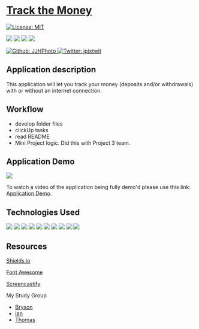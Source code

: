 # [Track the Money](...)

[![License: MIT](https://img.shields.io/badge/License-MIT-yellow.svg)](https://opensource.org/licenses/MIT)

<p>
    <img src="https://img.shields.io/github/repo-size/JJHPhoto/track-the-money" />
    <img src="https://img.shields.io/github/languages/top/JJHPhoto/track-the-money"  />
    <img src="https://img.shields.io/github/issues/JJHPhoto/track-the-money" />
    <img src="https://img.shields.io/github/last-commit/JJHPhoto/track-the-money" >
</p>
<p>
    <a href="https://github.com/JJHPhoto">
        <img alt="Github: JJHPhoto" src="https://img.shields.io/github/followers/JJHPhoto ?style=social" target="_blank" />
    </a>
    <a href="https://twitter.com/jpixtwit">
        <img alt="Twitter: jpixtwit" src="https://img.shields.io/twitter/follow/jpixtwit.svg?style=social" target="_blank" />
    </a>
</p>

## Application description

This application will let you track your money (deposits and/or withdrawals) with or without an internet connection.

## Workflow

- develop folder files
- clickUp tasks
- read README
- Mini Project logic. Did this with Project 3 team.

## Application Demo

![](...)

To watch a video of the application being fully demo'd please use this link: [Application Demo](...).

## Technologies Used

<p>
  <img src="https://img.shields.io/badge/Boostrap-informational" />
  <img src="https://img.shields.io/badge/-heroku-red" />
  <img src="https://img.shields.io/badge/Javascript-yellow" />
  <img src="https://img.shields.io/badge/HTML-orange" />
  <img src="https://img.shields.io/badge/-mongo-orange" />
  <img src="https://img.shields.io/badge/-node.js-green" />
  <img src="https://img.shields.io/badge/jQuery-blue"  />
  <img src="https://img.shields.io/badge/lint-informational" />
  <img src="https://img.shields.io/badge/-morgan-9fc" />
  <img src="https://img.shields.io/badge/-compression-red" />

</p>

## Resources

[Shields.io](https://shields.io/)

[Font Awesome](https://fontawesome.com/)

[Screencastify](https://www.screencastify.com/)

My Study Group

- [Bryson](https://github.com/Bryson-Palmer)
- [Ian](https://github.com/Ianaac27)
- [Thomas](https://github.com/Tskading)
